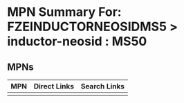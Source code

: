 



# MPN Summary For: FZEINDUCTORNEOSIDMS5 > inductor-neosid : MS50

## MPNs
  

|MPN|Direct Links|Search Links|
| :--- | :--- | :--- |
||||
